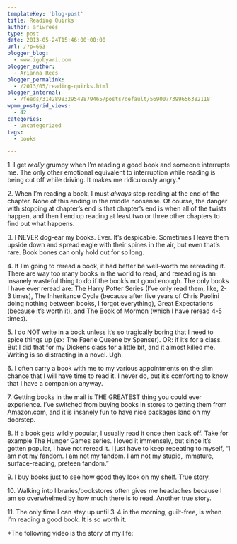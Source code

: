 ```yaml
---
templateKey: 'blog-post'
title: Reading Quirks
author: ariwrees
type: post
date: 2013-05-24T15:46:00+00:00
url: /?p=663
blogger_blog:
  - www.igobyari.com
blogger_author:
  - Arianna Rees
blogger_permalink:
  - /2013/05/reading-quirks.html
blogger_internal:
  - /feeds/3142898329549879465/posts/default/5690077399656382118
wpmm_postgrid_views:
  - 42
categories:
  - Uncategorized
tags:
  - books

---
```

<div dir="ltr" style="text-align: left;">
  1. I get <i>really </i>grumpy when I&#8217;m reading a good book and someone interrupts me. The only other emotional equivalent to interruption while reading is being cut off while driving. It makes me ridiculously angry.*</p> 
  
  <p>
    2. When I&#8217;m reading a book, I must <i>always </i>stop reading at the end of the chapter. None of this ending in the middle nonsense. Of course, the danger with stopping at chapter&#8217;s end is that chapter&#8217;s end is when all of the twists happen, and then I end up reading at least two or three other chapters to find out what happens.
  </p>
  
  <p>
    3. I NEVER dog-ear my books. Ever. It&#8217;s despicable. Sometimes I leave them upside down and spread eagle with their spines in the air, but even that&#8217;s rare. Book bones can only hold out for so long.
  </p>
  
  <p>
    4. If I&#8217;m going to reread a book, it had better be well-worth me rereading it. There are way too many books in the world to read, and rereading is an insanely wasteful thing to do if the book&#8217;s not good enough. The only books I have ever reread are: The Harry Potter Series (I&#8217;ve only read them, like, 2-3 times), The Inheritance Cycle (because after five years of Chris Paolini doing nothing between books, I forgot everything), Great Expectations (because it&#8217;s worth it), and The Book of Mormon (which I have reread 4-5 times).
  </p>
  
  <p>
    5. I do NOT write in a book unless it&#8217;s so tragically boring that I need to spice things up (ex: The Faerie Queene by Spenser). OR: if it&#8217;s for a class. But I did that for my Dickens class for a little bit, and it almost killed me. Writing is so distracting in a novel. Ugh.
  </p>
  
  <p>
    6. I often carry a book with me to my various appointments on the slim chance that I will have time to read it. I never do, but it&#8217;s comforting to know that I have a companion anyway.
  </p>
  
  <p>
    7. Getting books in the mail is THE GREATEST thing you could ever experience. I&#8217;ve switched from buying books in stores to getting them from Amazon.com, and it is insanely fun to have nice packages land on my doorstep.
  </p>
  
  <p>
    8. If a book gets wildly popular, I usually read it once then back off. Take for example The Hunger Games series. I loved it immensely, but since it&#8217;s gotten popular, I have not reread it. I just have to keep repeating to myself, &#8220;I am not my fandom. I am not my fandom. I am not my stupid, immature, surface-reading, preteen fandom.&#8221;
  </p>
  
  <p>
    9. I buy books just to see how good they look on my shelf. True story.
  </p>
  
  <p>
    10. Walking into libraries/bookstores often gives me headaches because I am so overwhelmed by how much there is to read. Another true story.
  </p>
  
  <p>
    11. The only time I can stay up until 3-4 in the morning, guilt-free, is when I&#8217;m reading a good book. It is so worth it.
  </p>
  
  <p>
    *The following video is the story of my life:
  </p>
  
  <div style="clear: both; text-align: center;">
  </div>
  
  <p>
    </div>